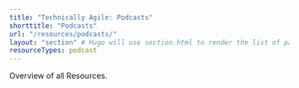 ```yaml
---
title: "Technically Agile: Podcasts"
shorttitle: "Podcasts"
url: "/resources/podcasts/"
layout: "section" # Hugo will use section.html to render the list of pages
resourceTypes: podcast
---
```


Overview of all Resources.
